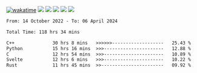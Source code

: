 [![wakatime](https://wakatime.com/badge/user/368879df-dc38-4b1a-86c4-8a2054a0e074.svg)](https://wakatime.com/@368879df-dc38-4b1a-86c4-8a2054a0e074)
<img src="https://img.shields.io/badge/Windows-0078D6?style=flat&logo=Windows&logoColor=white">
<img src="https://img.shields.io/badge/IntelliJ_IDEA-000000.svg?style=flat&logo=IntelliJ-IDEA&logoColor=white">
<img src="https://img.shields.io/badge/CLion-000000.svg?style=flat&logo=CLion&logoColor=white">
<img src="https://img.shields.io/badge/Visual_Studio_Code-007ACC?style=flat&logo=Visual-Studio-Code&logoColor=white">
<img src="https://img.shields.io/badge/Discord-5865F2?label=kano42&style=flat&logo=discord&logoColor=white">
<br>


<!--START_SECTION:waka-->

```txt
From: 14 October 2022 - To: 06 April 2024

Total Time: 118 hrs 34 mins

C++              30 hrs 8 mins   >>>>>>-------------------   25.43 %
Python           15 hrs 16 mins  >>>----------------------   12.88 %
C                12 hrs 54 mins  >>>----------------------   10.89 %
Svelte           12 hrs 6 mins   >>>----------------------   10.22 %
Rust             11 hrs 45 mins  >>-----------------------   09.92 %
```

<!--END_SECTION:waka-->
